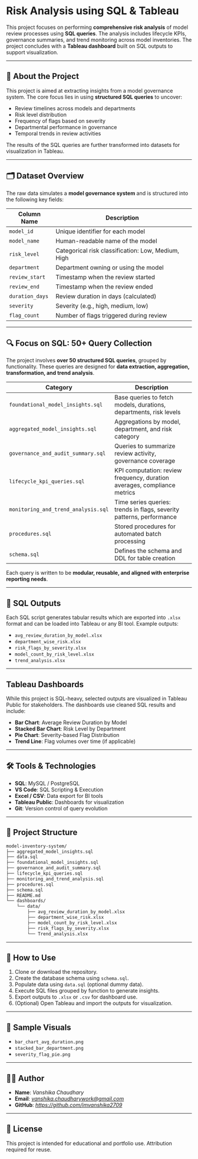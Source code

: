
# Risk Analysis using SQL & Tableau

This project focuses on performing **comprehensive risk analysis** of model review processes using **SQL queries**. The analysis includes lifecycle KPIs, governance summaries, and trend monitoring across model inventories. The project concludes with a  **Tableau dashboard** built on SQL outputs to support visualization.

---

## 🧠 About the Project

This project is aimed at extracting insights from a model governance system. The core focus lies in using **structured SQL queries** to uncover:

- Review timelines across models and departments
- Risk level distribution
- Frequency of flags based on severity
- Departmental performance in governance
- Temporal trends in review activities

The results of the SQL queries are further transformed into datasets for visualization in Tableau.

---

## 🗂️ Dataset Overview

The raw data simulates a **model governance system** and is structured into the following key fields:

| Column Name       | Description                                         |
|-------------------|-----------------------------------------------------|
| `model_id`        | Unique identifier for each model                    |
| `model_name`      | Human-readable name of the model                    |
| `risk_level`      | Categorical risk classification: Low, Medium, High  |
| `department`      | Department owning or using the model                |
| `review_start`    | Timestamp when the review started                   |
| `review_end`      | Timestamp when the review ended                     |
| `duration_days`   | Review duration in days (calculated)                |
| `severity`        | Severity (e.g., high, medium, low)                  |
| `flag_count`      | Number of flags triggered during review             |

---

## 🔍 Focus on SQL: 50+ Query Collection

The project involves **over 50 structured SQL queries**, grouped by functionality. These queries are designed for **data extraction, aggregation, transformation, and trend analysis**.

| Category                          | Description                                                                 |
|----------------------------------|-----------------------------------------------------------------------------|
| `foundational_model_insights.sql`     | Base queries to fetch models, durations, departments, risk levels         |
| `aggregated_model_insights.sql`       | Aggregations by model, department, and risk category                      |
| `governance_and_audit_summary.sql`    | Queries to summarize review activity, governance coverage                 |
| `lifecycle_kpi_queries.sql`           | KPI computation: review frequency, duration averages, compliance metrics |
| `monitoring_and_trend_analysis.sql`   | Time series queries: trends in flags, severity patterns, performance      |
| `procedures.sql`                      | Stored procedures for automated batch processing                          |
| `schema.sql`                          | Defines the schema and DDL for table creation                             |

Each query is written to be **modular, reusable, and aligned with enterprise reporting needs**.

---

## 🧾 SQL Outputs

Each SQL script generates tabular results which are exported into `.xlsx` format and can be loaded into Tableau or any BI tool. Example outputs:

- `avg_review_duration_by_model.xlsx`
- `department_wise_risk.xlsx`
- `risk_flags_by_severity.xlsx`
- `model_count_by_risk_level.xlsx`
- `trend_analysis.xlsx`

---

## Tableau Dashboards

While this project is SQL-heavy, selected outputs are visualized in Tableau Public for stakeholders. The dashboards use cleaned SQL results and include:

- **Bar Chart**: Average Review Duration by Model
- **Stacked Bar Chart**: Risk Level by Department
- **Pie Chart**: Severity-based Flag Distribution
- **Trend Line**: Flag volumes over time (if applicable)

---

## 🛠️ Tools & Technologies

- **SQL**: MySQL / PostgreSQL
- **VS Code**: SQL Scripting & Execution
- **Excel / CSV**: Data export for BI tools
- **Tableau Public**: Dashboards for visualization
- **Git**: Version control of query evolution

---

## 📁 Project Structure

```bash
model-inventory-system/
├── aggregated_model_insights.sql
├── data.sql
├── foundational_model_insights.sql
├── governance_and_audit_summary.sql
├── lifecycle_kpi_queries.sql
├── monitoring_and_trend_analysis.sql
├── procedures.sql
├── schema.sql
├── README.md
└── dashboards/
    └── data/
        ├── avg_review_duration_by_model.xlsx
        ├── department_wise_risk.xlsx
        ├── model_count_by_risk_level.xlsx
        ├── risk_flags_by_severity.xlsx
        └── Trend_analysis.xlsx
```

---

## 🧪 How to Use

1. Clone or download the repository.
2. Create the database schema using `schema.sql`.
3. Populate data using `data.sql` (optional dummy data).
4. Execute SQL files grouped by function to generate insights.
5. Export outputs to `.xlsx` or `.csv` for dashboard use.
6. (Optional) Open Tableau and import the outputs for visualization.

---

## 📸 Sample Visuals

- `bar_chart_avg_duration.png`
- `stacked_bar_department.png`
- `severity_flag_pie.png`

---

## 👩‍💻 Author

- **Name**: *Vanshika Chaudhary*
- **Email**: *vanshika.chaudharywork@gmail.com*
- **GitHub**: *https://github.com/imvanshika2709*

---

## 📄 License

This project is intended for educational and portfolio use. Attribution required for reuse.
